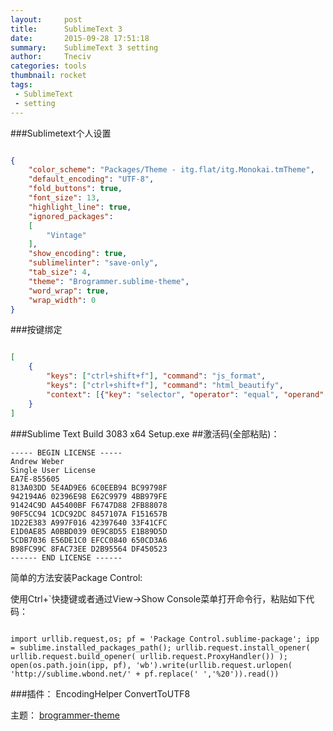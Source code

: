 ```yaml
---
layout:     post
title:      SublimeText 3
date:       2015-09-28 17:51:18
summary:    SublimeText 3 setting
author:     Tneciv
categories: tools
thumbnail: rocket
tags:
 - SublimeText
 - setting
---
```




###Sublimetext个人设置

````json

{
	"color_scheme": "Packages/Theme - itg.flat/itg.Monokai.tmTheme",
	"default_encoding": "UTF-8",
	"fold_buttons": true,
	"font_size": 13,
	"highlight_line": true,
	"ignored_packages":
	[
		"Vintage"
	],
	"show_encoding": true,
	"sublimelinter": "save-only",
	"tab_size": 4,
	"theme": "Brogrammer.sublime-theme",
	"word_wrap": true,
	"wrap_width": 0
}

````

###按键绑定

````json

[
    {
        "keys": ["ctrl+shift+f"], "command": "js_format",
        "keys": ["ctrl+shift+f"], "command": "html_beautify",
        "context": [{"key": "selector", "operator": "equal", "operand": "source.js,source.json"}]
    }
]

````

###Sublime Text Build 3083 x64 Setup.exe
##激活码(全部粘贴)：

	----- BEGIN LICENSE -----
	Andrew Weber
	Single User License
	EA7E-855605
	813A03DD 5E4AD9E6 6C0EEB94 BC99798F
	942194A6 02396E98 E62C9979 4BB979FE
	91424C9D A45400BF F6747D88 2FB88078
	90F5CC94 1CDC92DC 8457107A F151657B
	1D22E383 A997F016 42397640 33F41CFC
	E1D0AE85 A0BBD039 0E9C8D55 E1B89D5D
	5CDB7036 E56DE1C0 EFCC0840 650CD3A6
	B98FC99C 8FAC73EE D2B95564 DF450523
	------ END LICENSE ------


简单的方法安装Package Control:

使用Ctrl+`快捷键或者通过View->Show Console菜单打开命令行，粘贴如下代码：

````

import urllib.request,os; pf = 'Package Control.sublime-package'; ipp = sublime.installed_packages_path(); urllib.request.install_opener( urllib.request.build_opener( urllib.request.ProxyHandler()) ); open(os.path.join(ipp, pf), 'wb').write(urllib.request.urlopen( 'http://sublime.wbond.net/' + pf.replace(' ','%20')).read())

````

###插件：
	EncodingHelper
	ConvertToUTF8

主题：
[brogrammer-theme](https://github.com/kenwheeler/brogrammer-theme "brogrammer-theme")

